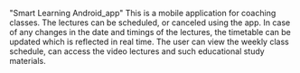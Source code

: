 "Smart Learning Android_app" 
This is a mobile application for coaching classes. The lectures can be scheduled, or canceled using the app. In case of any changes in the date and timings of the lectures, the timetable can be updated which is reflected in real time. The user can view the weekly class schedule, can access the video lectures and such educational study materials.
